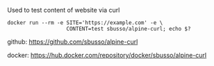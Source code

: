 Used to test content of website via curl


```
docker run --rm -e SITE='https://example.com' -e \
                   CONTENT=test sbusso/alpine-curl; echo $?
```

github: https://github.com/sbusso/alpine-curl

docker: https://hub.docker.com/repository/docker/sbusso/alpine-curl